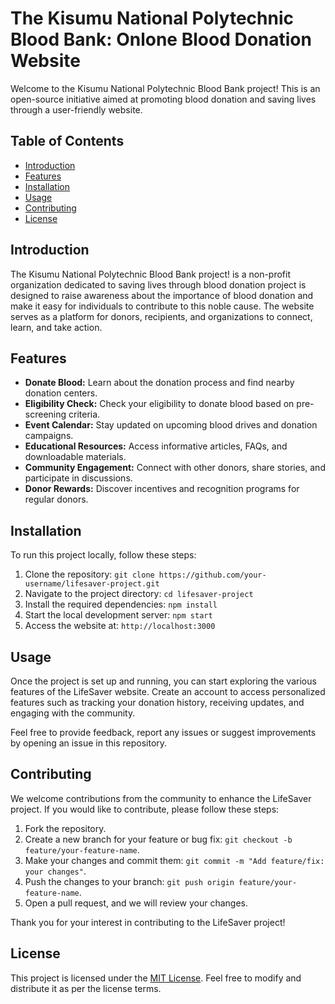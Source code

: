 # The Kisumu National Polytechnic Blood Bank: Onlone Blood Donation Website

Welcome to the Kisumu National Polytechnic Blood Bank project! This is an open-source initiative aimed at promoting blood donation and saving lives through a user-friendly website.

## Table of Contents
- [Introduction](#introduction)
- [Features](#features)
- [Installation](#installation)
- [Usage](#usage)
- [Contributing](#contributing)
- [License](#license)

## Introduction
The Kisumu National Polytechnic Blood Bank project!  is a non-profit organization dedicated to saving lives through blood donation project is designed to raise awareness about the importance of blood donation and make it easy for individuals to contribute to this noble cause. The website serves as a platform for donors, recipients, and organizations to connect, learn, and take action.

## Features
- **Donate Blood:** Learn about the donation process and find nearby donation centers.
- **Eligibility Check:** Check your eligibility to donate blood based on pre-screening criteria.
- **Event Calendar:** Stay updated on upcoming blood drives and donation campaigns.
- **Educational Resources:** Access informative articles, FAQs, and downloadable materials.
- **Community Engagement:** Connect with other donors, share stories, and participate in discussions.
- **Donor Rewards:** Discover incentives and recognition programs for regular donors.

## Installation
To run this project locally, follow these steps:

1. Clone the repository: `git clone https://github.com/your-username/lifesaver-project.git`
2. Navigate to the project directory: `cd lifesaver-project`
3. Install the required dependencies: `npm install`
4. Start the local development server: `npm start`
5. Access the website at: `http://localhost:3000`

## Usage
Once the project is set up and running, you can start exploring the various features of the LifeSaver website. Create an account to access personalized features such as tracking your donation history, receiving updates, and engaging with the community.

Feel free to provide feedback, report any issues or suggest improvements by opening an issue in this repository.

## Contributing
We welcome contributions from the community to enhance the LifeSaver project. If you would like to contribute, please follow these steps:

1. Fork the repository.
2. Create a new branch for your feature or bug fix: `git checkout -b feature/your-feature-name`.
3. Make your changes and commit them: `git commit -m "Add feature/fix: your changes"`.
4. Push the changes to your branch: `git push origin feature/your-feature-name`.
5. Open a pull request, and we will review your changes.

Thank you for your interest in contributing to the LifeSaver project!

## License
This project is licensed under the [MIT License](LICENSE). Feel free to modify and distribute it as per the license terms.
